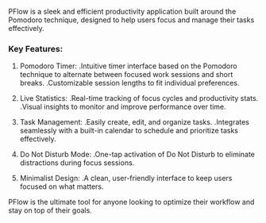 PFlow is a sleek and efficient productivity application built around the Pomodoro technique, designed to help users focus and manage their tasks effectively. 

### Key Features:
1. Pomodoro Timer:
  .Intuitive timer interface based on the Pomodoro technique to alternate between focused work sessions and short breaks.
  .Customizable session lengths to fit individual preferences.

2. Live Statistics:
   .Real-time tracking of focus cycles and productivity stats.
   .Visual insights to monitor and improve performance over time.

3. Task Management:
   .Easily create, edit, and organize tasks.
   .Integrates seamlessly with a built-in calendar to schedule and prioritize tasks effectively.

4. Do Not Disturb Mode:
   .One-tap activation of Do Not Disturb to eliminate distractions during focus sessions.

5. Minimalist Design:
   .A clean, user-friendly interface to keep users focused on what matters.

PFlow is the ultimate tool for anyone looking to optimize their workflow and stay on top of their goals.
